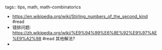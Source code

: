 tags:: tips, math, math-combinatorics


- https://en.wikipedia.org/wiki/Stirling_numbers_of_the_second_kind #read
- 错排问题:
  https://zh.wikipedia.org/wiki/%E9%94%99%E6%8E%92%E9%97%AE%E9%A2%98 #read 其他解法?  
-

